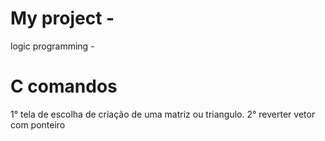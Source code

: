 # My project - 
logic programming - 
# C comandos
1° tela de escolha de criação de uma matriz ou triangulo.
2° reverter vetor com ponteiro

